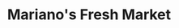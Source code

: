 ---
title: "Mariano's Fresh Market"
url: /arlington-heights/marianos-fresh-market/
shop: Supermarkt
---